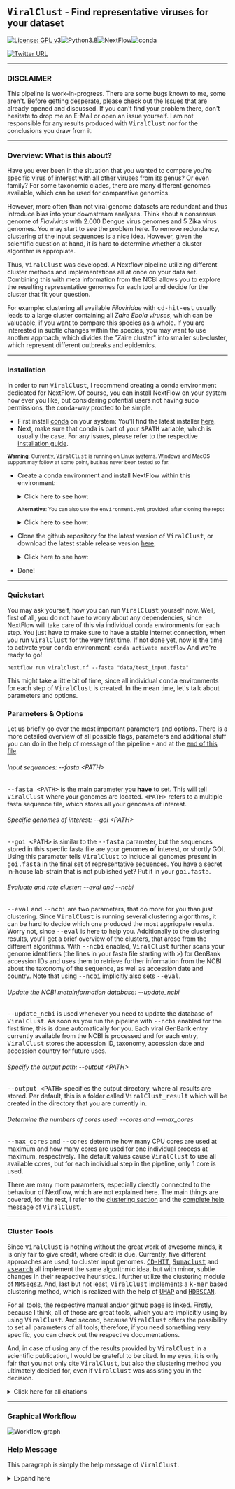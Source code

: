 
## <samp>ViralClust</samp> - Find representative viruses for your dataset
[![License: GPL v3](https://img.shields.io/badge/License-GPL%20v3-teal.svg)](https://www.gnu.org/licenses/gpl-3.0)![Python3.8](https://img.shields.io/badge/Language-Python_3.8-darkred.svg)![NextFlow](https://img.shields.io/badge/Nextflow-22.10.06-blue.svg)![conda](https://img.shields.io/badge/Uses-conda-green.svg)

[![Twitter URL](https://img.shields.io/twitter/url/https/twitter.com/klamkiewicz?label=%40klamkiewicz&style=social)](https://twitter.com/klamkiewicz)

***

### DISCLAIMER
This pipeline is work-in-progress.
There are some bugs known to me, some aren't. Before getting desperate, please check out the Issues that are already opened and discussed. If you can't find your problem there, don't hesitate to drop me an E-Mail or open an issue yourself.
I am not responsible for any results produced with <samp>ViralClust</samp> nor for the conclusions you draw from it.

***

### Overview: What is this about?
Have you ever been in the situation that you wanted to compare you're specific virus of interest with all other viruses from its genus? Or even family? For some taxonomic clades, there are many different genomes available, which can be used for comparative genomics.

However, more often than not viral genome datasets are redundant and thus introduce bias into your downstream analyses. Think about a consensus genome of *Flavivirus* with 2.000 Dengue virus genomes and 5 Zika virus genomes. You may start to see the problem here. To remove redundancy, clustering of the input sequences is a nice idea. However, given the scientific question at hand, it is hard to determine whether a cluster algorithm is appropiate.

Thus, <samp>ViralClust</samp> was developed. A Nextflow pipeline utilizing different cluster methods and implementations all at once on your data set. Combining this with meta information from the NCBI allows you to explore the resulting representative genomes for each tool and decide for the cluster that fit your question.

For example: clustering all available *Filoviridae* with <samp>cd-hit-est</samp> usually leads to a large cluster containing all *Zaire Ebola viruses*, which can be valueable, if you want to compare this species as a whole. If you are interested in subtle changes within the species, you may want to use another approach, which divides the "Zaire cluster" into smaller sub-cluster, which represent different outbreaks and epidemics.

***

### Installation
In order to run <samp>ViralClust</samp>, I recommend creating a conda environment dedicated for NextFlow.
Of course, you can install NextFlow on your system how ever you like, but considering potential users not having sudo permissions, the conda-way proofed to be simple.

* First install [conda](https://docs.conda.io/en/latest/) on your system: You'll find the latest installer [here](https://docs.conda.io/en/latest/miniconda.html).
* Next, make sure that conda is part of your <samp>$PATH</samp> variable, which is usually the case. For any issues, please refer to the respective [installation guide](https://conda.io/projects/conda/en/latest/user-guide/install/index.html).

<sub>**Warning**: Currently, <samp>ViralClust</samp> is running on Linux systems. Windows and MacOS support may follow at some point, but has never been tested so far.</sub>
* Create a conda environment and install NextFlow within this environment:

  <details><summary>Click here to see how:</summary>

  ```bash
  conda create -n nextflow -c bioconda nextflow
  conda activate nextflow
  ```
  </details>

  <sub>**Alternative**: You can also use the <samp>environment.yml</samp> provided, after cloning the repo:</sub>

  <details><summary>Click here to see how:</summary>

  ```bash
  conda env create -f environment.yml
  ```
   </details>

* Clone the github repository for the latest version of <samp>ViralClust</samp>, or download the latest stable release version [here](https://github.com/klamkiew/viralClust/releases).

  <details><summary>Click here to see how:</summary>

  ```bash
  `git clone https://github.com/klamkiew/ViralClust.git && cd ViralClust`
  ```
   </details>

* Done!

***

### Quickstart

You may ask yourself, how you can run <samp>ViralClust</samp> yourself now.
Well, first of all, you do not have to worry about any dependencies, since NextFlow will take care of this via individual conda environments for each step. You just have to make sure to have a stable internet connection, when you run <samp>ViralClust</samp> for the very first time.
If not done yet, now is the time to activate your <samp>conda</samp> environment:
`conda activate nextflow`
And we're ready to go!

`nextflow run viralclust.nf --fasta "data/test_input.fasta"`


This might take a little bit of time, since all individual <samp>conda</samp> environments for each step of <samp>ViralClust</samp> is created.
In the mean time, let's talk about parameters and options.

### Parameters & Options

Let us briefly go over the most important parameters and options. There is a more detailed overview of all possible flags, parameters and additional stuff you can
do in the help of message of the pipeline - and at the [end of this file](#help-message).

###### Input sequences: --fasta \<PATH>
<samp>--fasta \<PATH\></samp> is the main parameter you **have** to set. This will tell <samp>ViralClust</samp> where your genomes are located. <samp>\<PATH\></samp> refers to a multiple fasta sequence file, which stores all your genomes of interest.

###### Specific genomes of interest: --goi \<PATH>
<samp>--goi \<PATH\></samp> is similar to the <samp>--fasta</samp> parameter, but the sequences stored in this specfic fasta file are your **g**enomes **o**f **i**nterest, or shortly GOI. Using this parameter tells <samp>ViralClust</samp> to include all genomes present in <samp>goi.fasta</samp> in the final set of representative sequences. You have a secret in-house lab-strain that is not published yet? Put it in your <samp>goi.fasta</samp>.

###### Evaluate and rate cluster: --eval and --ncbi
<samp>--eval</samp> and <samp>--ncbi</samp> are two parameters, that do more for you than just clustering. Since <samp>ViralClust</samp> is running several clustering algorithms, it can be hard to decide which one produced the most appriopate results. Worry not, since <samp>--eval</samp> is here to help you. Additionally to the clustering results, you'll get a brief overview of the clusters, that arose from the different algorithms. With <samp>--ncbi</samp> enabled, <samp>ViralClust</samp> further scans your genome identifiers (the lines in your fasta file starting with <samp>\></samp>) for GenBank accession IDs and uses them to retrieve further information from the NCBI about the taxonomy of the sequence, as well as accession date and country. Note that using <samp>--ncbi</samp> implicitly also sets <samp>--eval</samp>.

###### Update the NCBI metainformation database: --update_ncbi
<samp>--update_ncbi</samp> is used whenever you need to update the database of <samp>ViralClust</samp>. As soon as you run the pipeline with <samp>--ncbi</samp> enabled for the first time, this is done automatically for you. Each viral GenBank entry currently available from the NCBI is processed and for each entry, <samp>ViralClust</samp> stores the accession ID, taxonomy, accession date and accession country for future uses.

###### Specify the output path: --output \<PATH>
<samp>--output \<PATH\></samp> specifies the output directory, where all results are stored. Per default, this is a folder called <samp>ViralClust_result</samp> which will be created in the directory that you are currently in.

###### Determine the numbers of cores used: --cores and --max_cores
<samp>--max_cores</samp> and <samp>--cores</samp> determine how many CPU cores are used at maximum and how many cores are used for one individual process at maximum, respectively. The default values cause <samp>ViralClust</samp> to use all available cores, but for each individual step in the pipeline, only 1 core is used.

There are many more parameters, especially directly connected to the behaviour of Nextflow, which are not explained here. The main things are covered, for the rest, I refer to the [clustering section](#cluster-tools) and the [complete help message](#help-message) of <samp>ViralClust</samp>.


***

### Cluster Tools

Since <samp>ViralClust</samp> is nothing without the great work of awesome minds, it is only fair to give credit, where credit is due. Currently, five different approaches are used, to cluster input genomes. <samp>[CD-HIT](http://www.bioinformatics.org/cd-hit/cd-hit-user-guide)</samp>, <samp>[Sumaclust](https://git.metabarcoding.org/obitools/sumaclust/wikis/home/)</samp> and <samp>[vsearch](https://github.com/torognes/vsearch)</samp> all implement the same algorithmic idea, but with minor, subtle changes in their respective heuristics. I further utilize the clustering module of <samp>[MMSeqs2](https://github.com/soedinglab/MMseqs2)</samp>. And, last but not least, <samp>ViralClust</samp> implements a <samp>k-mer</samp> based clustering method, which is realized with the help of <samp>[UMAP](https://umap-learn.readthedocs.io/en/latest/how_umap_works.html)</samp> and <samp>[HDBSCAN](https://hdbscan.readthedocs.io/en/latest/how_hdbscan_works.html)</samp>.

For all tools, the respective manual and/or github page is linked. Firstly, because I think, all of those are great tools, which you are implicitly using by using <samp>ViralClust</samp>. And second, because <samp>ViralClust</samp> offers the possibility to set all parameters of all tools; therefore, if you need something very specific, you can check out the respective documentations.

And, in case of using any of the results provided by <samp>ViralClust</samp> in a scientific publication, I would be grateful to be cited. In my eyes, it is only fair that you not only cite <samp>ViralClust</samp>, but also the clustering method you ultimately decided for, even if <samp>ViralClust</samp> was assisting you in the decision.

<details><summary>Click here for all citations</summary>

  * CD-HIT:
    * `Weizhong Li & Adam Godzik, "Cd-hit: a fast program for clustering and comparing large sets of protein or nucleotide sequences". Bioinformatics, (2006) 22:1658-9`
    * `Limin Fu, Beifang Niu, Zhengwei Zhu, Sitao Wu and Weizhong Li, CD-HIT: accelerated for clustering the next generation sequencing data. Bioinformatics, (2012), 28 (23): 3150-3152`

  * sumaclust:
    * `Mercier C, Boyer F, Bonin A, Coissac E (2013) SUMATRA and SUMACLUST: fast and exact comparison and clustering of sequences. Available: http://metabarcoding.org/sumatra.`

  * vsearch:
    * `Rognes T, Flouri T, Nichols B, Quince C, Mahé F. (2016) VSEARCH: a versatile open source tool for metagenomics. PeerJ 4:e2584`

  * MMSeqs2:
    * `Steinegger, M., Söding, J. "MMseqs2 enables sensitive protein sequence searching for the analysis of massive data sets". Nat Biotechnol 35, 1026–1028 (2017)`

  * UMAP & HDBscan: 
    * `McInnes, L, Healy, J, "UMAP: Uniform Manifold Approximation and Projection for Dimension Reduction", ArXiv e-prints 1802.03426, 2018`
    * `L. McInnes, J. Healy, S. Astels, "hdbscan: Hierarchical density based clustering" In: Journal of Open Source Software, The Open Journal, volume 2, number 11. 2017`
</details>

***

### Graphical Workflow

![Workflow graph](/pic/workflow.png)

### Help Message

This paragraph is simply the help message of <samp>ViralClust</samp>.

<details><summary>Expand here</summary>

```
____________________________________________________________________________________________

Welcome to ViralClust - your pipeline to cluster viral genome sequences once and for all!
____________________________________________________________________________________________

Usage example:
nextflow run viralclust.nf --update_ncbi

or

nextflow run viralclust.nf --fasta "genomes.fasta"

or both

nextflow run viralclust.nf --update_ncbi --fasta "genomes.fasta"

____________________________________________________________________________________________

Mandatory Input:
--fasta PATH                      Path to a multiple fasta sequence file, storing all genomes that shall be clustered.
                                  Usually, this parameter has to be set, unless the parameter --ncbi_update has been set.

Optional Input:
--goi PATH                        Path to a (multiple) fasta sequence file with genomes that have to end
                                  up in the final set of representative genomes, e.g. strains of your lab that are
                                  of special interest. This parameter is optional.
____________________________________________________________________________________________

Options:
--eval                            After clustering, calculate basic statistics of clustering results. For each
                                  tool, the minimum, maximum, average and median cluster sizes are calculated,
                                  as well as the average distance of two representative genomes.

--ncbi                            Additionally to the evaluation performed by --eval, NCBI metainformation
                                  is included for all genomes of the input set. Therefore, the identifier of fasta records are
                                  scanned for GenBank accession IDs, which are then used to retrieve information about the taxonomy,
                                  accession date and accession country of a sequence. Implicitly calls --eval.
                                  Attention: If no database is available at data, setting this flag
                                  implicitly sets --ncbi_update.

--ncbi_update                     Downloads all current GenBank entries from the NCBI FTP server and processes the data to
                                  the databank stored at data.

Cluster options:
--cdhit_params                    Additional parameters for CD-HIT-EST cluster analysis. [default -c 0.9]
                                  You can use nextflow run viralclust.nf --cdhit_help
                                  For more information and options, we refer to the CD-HIT manual.

--hdbscan_params                  Additional parameters for HDBscan cluster analysis. [default -k 7]
                                  For more information and options, please use
                                  nextflow run viralclust.nf --hdbscan_help.

--sumaclust_params                Additional parameters for sumaclust cluster analysis. [default -t 0.9]
                                  You can use nextflow run viralclust.nf --sumaclust_help.
                                  For more information and options, we refer to the sumaclust manual.

--vclust_params                   Additional parameters for vsearch cluster analysis. [default --id 0.9]
                                  You can use nextflow run viralclust.nf --vclust_help
                                  For more information and options, we refer to the vsearch manual.

--mmseqs_params                   Additional parameters for MMSeqs2 cluster analysis. [default --min-seq-id 0.9]
                                  You can use nextflow run viralclust.nf --mmseqs_help
                                  For more information and options, we refer to the MMSeqs2 manual.

Computing options:
--cores INT                       max cores per process for local use [default 1]
--max_cores INT                   max cores used on the machine for local use [default 8]
--memory INT                      max memory in GB for local use [default 16.GB]
--output PATH                     name of the result folder [default viralclust_results]
--permanentCacheDir PATH          location for auto-download data like databases [default data]
--condaCacheDir PATH              location for storing the conda environments [default conda]
--workdir PATH                    working directory for all intermediate results [default /tmp/nextflow-work-$USER]

Nextflow options:
-with-report rep.html             cpu / ram usage (may cause errors)
-with-dag chart.html              generates a flowchart for the process tree
-with-timeline time.html          timeline (may cause errors)
____________________________________________________________________________________________

```
</details>